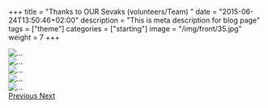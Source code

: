 +++
title = "Thanks to OUR Sevaks (volunteers/Team) "
date = "2015-06-24T13:50:46+02:00"
description = "This is meta description for blog page"
tags = ["theme"]
categories = ["starting"]
image = "/img/front/35.jpg"
weight = 7
+++



<div id="carouselExampleControls" class="carousel slide" data-ride="carousel" >
            <div class="carousel-inner">
              <div class="carousel-item active">
                <img src="/img/front/1.jpg" class="d-block w-100" alt="...">
              </div> 
              <div class="carousel-item"> 
                <img src="/img/front/2.jpg" class="d-block w-100" alt="...">
              </div>
               <div class="carousel-item"> 
                <img src="/img/front/3.jpg" class="d-block w-100" alt="...">
              </div>
               <div class="carousel-item"> 
                <img src="/img/front/4.jpg" class="d-block w-100" alt="...">
              </div>
               <div class="carousel-item"> 
                <img src="/img/front/5.jpg" class="d-block w-100" alt="...">
              </div>    
            </div><!--end-->
            <a class="carousel-control-prev" href="#carouselExampleControls" role="button" data-slide="prev">
              <span class="carousel-control-prev-icon" aria-hidden="true"></span>
              <span class="sr-only">Previous</span>
            </a>
            <a class="carousel-control-next" href="#carouselExampleControls" role="button" data-slide="next">
              <span class="carousel-control-next-icon" aria-hidden="true"></span>
              <span class="sr-only">Next</span>
            </a>
          </div>
